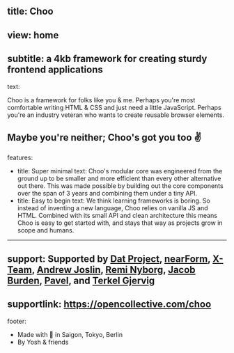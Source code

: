 title: Choo
----
view: home
----
subtitle: a 4kb framework for creating sturdy frontend applications
----
text:

Choo is a framework for folks like you & me. Perhaps you're most comfortable writing HTML & CSS and just need a little JavaScript. Perhaps you're an industry veteran who wants to create reusable browser elements.

Maybe you're neither; Choo's got you too ✌
----
features:
  - title: Super minimal
    text: Choo's modular core was engineered from the ground up to be smaller and more efficient than every other alternative out there. This was made possible by building out the core components over the span of 3 years and combining them under a tiny API.
  - title: Easy to begin
    text: We think learning frameworks is boring. So instead of inventing a new language, Choo relies on vanilla JS and HTML. Combined with its small API and clean architecture this means Choo is easy to get started with, and stays that way as projects grow in scope and humans.
----
support: Supported by [Dat Project](https://datproject.org/), [nearForm](https://nearform.com/), [X-Team](https://x-team.com/), [Andrew Joslin](https://twitter.com/andrewtjoslin), [Remi Nyborg](https://twitter.com/reminyborg), [Jacob Burden](https://twitter.com/jekrb), [Pavel](https://opencollective.com/pavel), and [Terkel Gjervig](https://twitter.com/terkelg)
----
supportlink: https://opencollective.com/choo
----
footer:
  - Made with 🚂 in Saigon, Tokyo, Berlin
  - By Yosh & friends